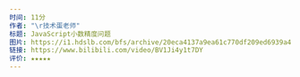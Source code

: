 ```yaml
---
时间: 11分
作者: "\r技术蛋老师"
标题: JavaScript小数精度问题
图片: https://i1.hdslb.com/bfs/archive/20eca4137a9ea61c770df209ed6939a4dff792ac.jpg@480w_300h_1c_!web-space-channel-video.webp
链接: https://www.bilibili.com/video/BV1Ji4y1t7DY
评价: ★★★★★
---
```

